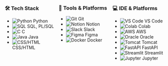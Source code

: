 <div style="display: flex; justify-content: space-between;">

<div style="width: 32%;">
  <h3>🛠️ Tech Stack</h3>
  <ul>
    <li><img src="https://img.shields.io/badge/Python-3776AB?style=flat&logo=python&logoColor=white" alt="Python" /> Python</li>
    <li><img src="https://img.shields.io/badge/SQL-4479A1?style=flat&logo=postgresql&logoColor=white" alt="SQL" /> SQL, PL/SQL</li>
    <li><img src="https://img.shields.io/badge/C-A8B9CC?style=flat&logo=c&logoColor=white" alt="C" /> C</li>
    <li><img src="https://img.shields.io/badge/Java-007396?style=flat&logo=java&logoColor=white" alt="Java" /> Java</li>
    <li><img src="https://img.shields.io/badge/CSS%20%2F%20HTML-E34F26?style=flat&logo=html5&logoColor=white" alt="CSS/HTML" /> CSS/HTML</li>
  </ul>
</div>

<div style="width: 32%;">
  <h3>🔧 Tools & Platforms</h3>
  <ul>
    <li><img src="https://img.shields.io/badge/Git-F05032?style=flat&logo=git&logoColor=white" alt="Git" /> Git</li>
    <li><img src="https://img.shields.io/badge/Notion-000000?style=flat&logo=notion&logoColor=white" alt="Notion" /> Notion</li>
    <li><img src="https://img.shields.io/badge/Slack-4A154B?style=flat&logo=slack&logoColor=white" alt="Slack" /> Slack</li>
    <li><img src="https://img.shields.io/badge/Figma-F24E1E?style=flat&logo=figma&logoColor=white" alt="Figma" /> Figma</li>
    <li><img src="https://img.shields.io/badge/Docker-2496ED?style=flat&logo=docker&logoColor=white" alt="Docker" /> Docker</li>
  </ul>
</div>

<div style="width: 32%;">
  <h3>💻 IDE & Platforms</h3>
  <ul>
    <li><img src="https://img.shields.io/badge/VS%20Code-007ACC?style=flat&logo=visual-studio-code&logoColor=white" alt="VS Code" /> VS Code</li>
    <li><img src="https://img.shields.io/badge/Colab-F9AB00?style=flat&logo=google-colab&logoColor=white" alt="Colab" /> Colab</li>
    <li><img src="https://img.shields.io/badge/AWS-232F3E?style=flat&logo=amazon-aws&logoColor=white" alt="AWS" /> AWS</li>
    <li><img src="https://img.shields.io/badge/Oracle-F80000?style=flat&logo=oracle&logoColor=white" alt="Oracle" /> Oracle</li>
    <li><img src="https://img.shields.io/badge/Tomcat-F8DC75?style=flat&logo=apache-tomcat&logoColor=black" alt="Tomcat" /> Tomcat</li>
    <li><img src="https://img.shields.io/badge/FastAPI-009688?style=flat&logo=fastapi&logoColor=white" alt="FastAPI" /> FastAPI</li>
    <li><img src="https://img.shields.io/badge/Streamlit-FF4B4B?style=flat&logo=streamlit&logoColor=white" alt="Streamlit" /> Streamlit</li>
    <li><img src="https://img.shields.io/badge/Jupyter-F37626?style=flat&logo=jupyter&logoColor=white" alt="Jupyter" /> Jupyter</li>
  </ul>
</div>

</div>
